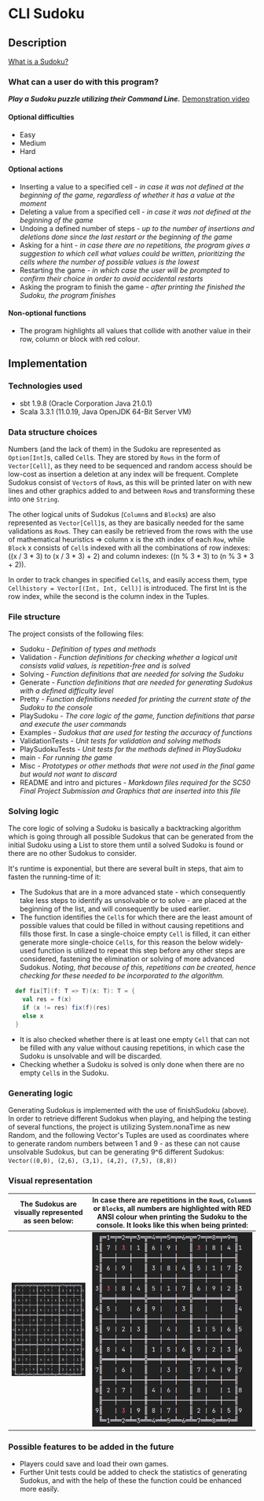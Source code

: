 # CLI Sudoku

## Description

<a href="https://en.wikipedia.org/wiki/Sudoku" target="_blank">What is a Sudoku?</a>

### What can a user do with this program? 

__*Play a Sudoku puzzle utilizing their Command Line.*__ <a href="https://youtu.be/v676LL1DYCQ" target="_blank">Demonstration video</a>

#### Optional difficulties

- Easy 
- Medium 
- Hard 

#### Optional actions

- Inserting a value to a specified cell - *in case it was not defined at the beginning of the game, regardless of whether it has a value at the moment*
- Deleting a value from a specified cell - *in case it was not defined at the beginning of the game*
- Undoing a defined number of steps - *up to the number of insertions and deletions done since the last restart or the beginning of the game*
- Asking for a hint - *in case there are no repetitions, the program gives a suggestion to which cell what values could be written, prioritizing the cells where the number of possible values is the lowest*
- Restarting the game - *in which case the user will be prompted to confirm their choice in order to avoid accidental restarts*
- Asking the program to finish the game - *after printing the finished the Sudoku, the program finishes*

#### Non-optional functions

- The program highlights all values that collide with another value in their row, column or block with red colour.

## Implementation

### Technologies used
- sbt 1.9.8 (Oracle Corporation Java 21.0.1)
- Scala 3.3.1 (11.0.19, Java OpenJDK 64-Bit Server VM)

### Data structure choices

Numbers (and the lack of them) in the Sudoku are represented as `Option[Int]`s, called `Cell`s.
They are stored by `Rows` in the form of `Vector[Cell]`, as they need to be sequenced and random access should be low-cost as insertion a deletion at any index will be frequent.
Complete Sudokus consist of `Vector`s of `Row`s, as this will be printed later on with new lines and other graphics added to and between `Row`s and transforming these into one `String`.

The other logical units of Sudokus (`Column`s and `Block`s) are also represented as `Vector[Cell]`s, as they are basically needed for the same validations as `Row`s.
They can easily be retrieved from the rows with the use of mathematical heuristics  => column x is the xth index of each `Row`, while `Block` x consists of `Cell`s indexed with all the combinations of row indexes: ((x / 3 * 3) to (x / 3 * 3) + 2) and column indexes: ((n % 3 * 3) to (n % 3 * 3 + 2)).

In order to track changes in specified `Cell`s, and easily access them, type `Cellhistory = Vector[(Int, Int, Cell)]` is introduced. The first Int is the row index, while the second is the column index in the Tuples.

### File structure

The project consists of the following files:
- Sudoku - *Definition of types and methods*
- Validation - *Function definitions for checking whether a logical unit consists valid values, is repetition-free and is solved*
- Solving - *Function definitions that are needed for solving the Sudoku*
- Generate - *Function definitions that are needed for generating Sudokus with a defined difficulty level*
- Pretty - *Function definitions needed for printing the current state of the Sudoku to the console*
- PlaySudoku - *The core logic of the game, function definitions that parse and execute the user commands*
- Examples - *Sudokus that are used for testing the accuracy of functions*
- ValidationTests - *Unit tests for validation and solving methods*
- PlaySudokuTests - *Unit tests for the methods defined in PlaySudoku*
- main - *For running the game*
- Misc - *Prototypes or other methods that were not used in the final game but would not want to discard*
- README and intro and pictures - *Markdown files required for the SC50 Final Project Submission and Graphics that are inserted into this file*


### Solving logic

The core logic of solving a Sudoku is basically a backtracking algorithm which is going through all possible Sudokus that can be generated from the initial Sudoku using a List to store them until a solved Sudoku is found or there are no other Sudokus to consider.

It's runtime is exponential, but there are several built in steps, that aim to fasten the running-time of it:
- The Sudokus that are in a more advanced state - which consequently take less steps to identify as unsolvable or to solve - are placed at the beginning of the list, and will consequently be used earlier.
- The function identifies the `Cell`s for which there are the least amount of possible values that could be filled in without causing repetitions and fills those first. In case a single-choice empty `Cell` is filled, it can either generate more single-choice `Cell`s, for this reason the below widely-used function is utilized to repeat this step before any other steps are considered, fastening the elimination or solving of more advanced Sudokus. *Noting, that because of this, repetitions can be created, hence checking for these needed to be incorporated to the algorithm.*
```` Scala
  def fix[T](f: T => T)(x: T): T = {
    val res = f(x)
    if (x != res) fix(f)(res)
    else x
  }
````
- It is also checked whether there is at least one empty `Cell` that can not be filled with any value without causing repetitions, in which case the Sudoku is unsolvable and will be discarded.
- Checking whether a Sudoku is solved is only done when there are no empty `Cell`s in the Sudoku.

### Generating logic

Generating Sudokus is implemented with the use of finishSudoku (above). In order to retrieve different Sudokus when playing, and helping the testing of several functions, the project is utilizing System.nonaTime as new Random, and the following Vector's Tuples are used as coordinates where to generate random numbers between 1 and 9 - as these can not cause unsolvable Sudokus, but can be generating 9^6 different Sudokus: 
`Vector((0,0), (2,6), (3,1), (4,2), (7,5), (8,8))`

### Visual representation

| The Sudokus are visually represented as seen below: | In case there are repetitions in the `Row`s, `Column`s or `Block`s, all numbers are highlighted with RED ANSI colour when printing the Sudoku to the console. It looks like this when being printed: |
|-----------------------------------------------------|------------------------------------------------------------------------------------------------------------------------------------------------------------------------------------------------------|
| ![img_9.png](img_9.png)                             | ![img_11.png](img_11.png)                                                                                                                                                                            |

### Possible features to be added in the future
- Players could save and load their own games.
- Further Unit tests could be added to check the statistics of generating Sudokus, and with the help of these the function could be enhanced more easily.
